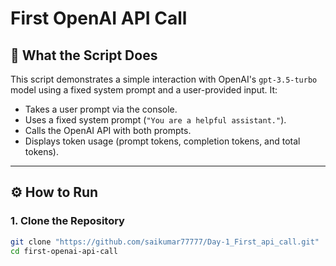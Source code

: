# First OpenAI API Call

## 📌 What the Script Does

This script demonstrates a simple interaction with OpenAI's `gpt-3.5-turbo` model using a fixed system prompt and a user-provided input. It:

- Takes a user prompt via the console.
- Uses a fixed system prompt (`"You are a helpful assistant."`).
- Calls the OpenAI API with both prompts.
- Displays token usage (prompt tokens, completion tokens, and total tokens).

---

## ⚙️ How to Run

### 1. Clone the Repository

```bash
git clone "https://github.com/saikumar77777/Day-1_First_api_call.git"
cd first-openai-api-call
